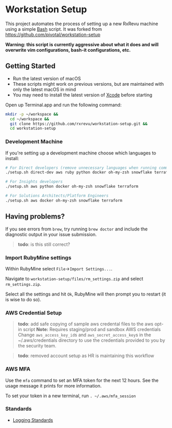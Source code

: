 # Workstation Setup

This project automates the process of setting up a new RxRevu machine using a simple [Bash](https://www.gnu.org/software/bash/) script.
It was forked from https://github.com/pivotal/workstation-setup

**Warning: this script is currently aggressive about what it does and will overwrite vim configurations, bash-it configurations, etc.**

## Getting Started

- Run the latest version of macOS
- These scripts might work on previous versions, but are maintained with only the latest macOS in mind
- You may need to install the latest version of [Xcode](https://developer.apple.com/xcode/) before starting

Open up Terminal.app and run the following command:

```sh
mkdir -p ~/workspace &&
  cd ~/workspace &&
  git clone https://github.com/rxrevu/workstation-setup.git &&
  cd workstation-setup
```

### Development Machine

If you're setting up a development machine choose which languages to install:

```sh
# For Direct developers (remove unnecessary languages when running command)
./setup.sh direct-dev aws ruby python docker oh-my-zsh snowflake terraform

# For Insights developers
./setup.sh aws python docker oh-my-zsh snowflake terraform

# For Solutions Architects/Platform Engineers
./setup.sh aws docker oh-my-zsh snowflake terraform
```

## Having problems?

If you see errors from `brew`, try running `brew doctor` and include the diagnostic output in your issue submission.

>**todo**: is this still correct?
### Import RubyMine settings
Within RubyMine select `File`->`Import Settings...`.

Navigate to `workstation-setup/files/rm_settings.zip` and select `rm_settings.zip`.

Select all the settings and hit `Ok`, RubyMine will then prompt you to restart (it is wise to do so).

### AWS Credential Setup
>**todo**: add safe copying of sample aws credental files to the aws opt-in script
**Note:** Requires staging/prod and sandbox AWS credentials
Change `aws_access_key_id`s and `aws_secret_access_key`s in 
the ~/.aws/credentials directory to use the credentials provided to
you by the security team.

>**todo**: removed account setup as HR is maintaining this workflow

### AWS MFA
Use the `mfa` command to set an MFA token for the next 12 hours.
See the usage message it prints for more information.

To set your token in a new terminal, run `. ~/.aws/mfa_session`

### Standards
- [Logging Standards](standards/logging_standard.md)
